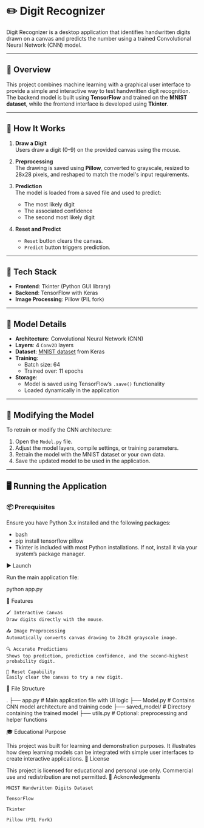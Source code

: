 # ✏️ Digit Recognizer

Digit Recognizer is a desktop application that identifies handwritten digits drawn on a canvas and predicts the number using a trained Convolutional Neural Network (CNN) model.

---

## 🚀 Overview

This project combines machine learning with a graphical user interface to provide a simple and interactive way to test handwritten digit recognition. The backend model is built using **TensorFlow** and trained on the **MNIST dataset**, while the frontend interface is developed using **Tkinter**.

---

## 🧠 How It Works

1. **Draw a Digit**  
   Users draw a digit (0–9) on the provided canvas using the mouse.

2. **Preprocessing**  
   The drawing is saved using **Pillow**, converted to grayscale, resized to 28x28 pixels, and reshaped to match the model's input requirements.

3. **Prediction**  
   The model is loaded from a saved file and used to predict:
   - The most likely digit
   - The associated confidence
   - The second most likely digit

4. **Reset and Predict**  
   - `Reset` button clears the canvas.
   - `Predict` button triggers prediction.

---

## 🧱 Tech Stack

- **Frontend**: Tkinter (Python GUI library)
- **Backend**: TensorFlow with Keras
- **Image Processing**: Pillow (PIL fork)

---

## 🧪 Model Details

- **Architecture**: Convolutional Neural Network (CNN)
- **Layers**: 4 `Conv2D` layers
- **Dataset**: [MNIST dataset](https://keras.io/api/datasets/mnist/) from Keras
- **Training**:
  - Batch size: 64
  - Trained over: 11 epochs
- **Storage**:
  - Model is saved using TensorFlow’s `.save()` functionality
  - Loaded dynamically in the application

---

## 🔄 Modifying the Model

To retrain or modify the CNN architecture:
1. Open the `Model.py` file.
2. Adjust the model layers, compile settings, or training parameters.
3. Retrain the model with the MNIST dataset or your own data.
4. Save the updated model to be used in the application.

---

## 🖥️ Running the Application

### 📦 Prerequisites

Ensure you have Python 3.x installed and the following packages:
- bash
- pip install tensorflow pillow
- Tkinter is included with most Python installations. If not, install it via your system’s package manager.

▶️ Launch

Run the main application file:

python app.py

📸 Features

    🖌 Interactive Canvas
    Draw digits directly with the mouse.

    📤 Image Preprocessing
    Automatically converts canvas drawing to 28x28 grayscale image.

    🔍 Accurate Predictions
    Shows top prediction, prediction confidence, and the second-highest probability digit.

    🧼 Reset Capability
    Easily clear the canvas to try a new digit.

📁 File Structure

.
├── app.py            # Main application file with UI logic
├── Model.py          # Contains CNN model architecture and training code
├── saved_model/      # Directory containing the trained model
├── utils.py          # Optional: preprocessing and helper functions

🎓 Educational Purpose

This project was built for learning and demonstration purposes. It illustrates how deep learning models can be integrated with simple user interfaces to create interactive applications.
📄 License

This project is licensed for educational and personal use only.
Commercial use and redistribution are not permitted.
🙌 Acknowledgments

    MNIST Handwritten Digits Dataset

    TensorFlow

    Tkinter

    Pillow (PIL Fork)
